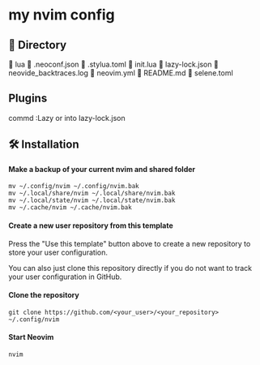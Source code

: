 # my nvim config

##   Directory 
  lua
  .neoconf.json
  .stylua.toml
  init.lua
  lazy-lock.json
  neovide_backtraces.log
󰉢  neovim.yml
󰪷  README.md
  selene.toml
## Plugins
commd :Lazy or into lazy-lock.json
## 🛠️ Installation

#### Make a backup of your current nvim and shared folder

```shell
mv ~/.config/nvim ~/.config/nvim.bak
mv ~/.local/share/nvim ~/.local/share/nvim.bak
mv ~/.local/state/nvim ~/.local/state/nvim.bak
mv ~/.cache/nvim ~/.cache/nvim.bak
```

#### Create a new user repository from this template

Press the "Use this template" button above to create a new repository to store your user configuration.

You can also just clone this repository directly if you do not want to track your user configuration in GitHub.

#### Clone the repository

```shell
git clone https://github.com/<your_user>/<your_repository> ~/.config/nvim
```

#### Start Neovim

```shell
nvim
```
